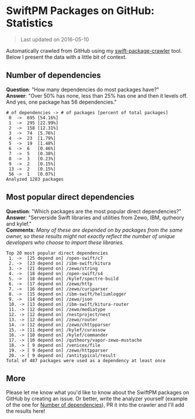 
# SwiftPM Packages on GitHub: Statistics

> Last updated on 2016-05-10

Automatically crawled from GitHub using my [swift-package-crawler](https://github.com/czechboy0/swift-package-crawler) tool. Below I present the data with a little bit of context.

## Number of dependencies
**Question**: "How many dependencies do most packages have?"  
**Answer**: "Over 50% has none, less than 25% has one and then it levels off. And yes, one package has 56 dependencies."  
```
# of dependencies -> # of packages [percent of total packages]
 0 	-> 	695 [54.16%]
 1 	-> 	295 [22.99%]
 2 	-> 	158 [12.31%]
 3 	-> 	74 	[5.76%]
 4 	-> 	23 	[1.79%]
 5 	-> 	19 	[1.48%]
 6 	-> 	6 	[0.46%]
 7 	-> 	5 	[0.38%]
 8 	-> 	3 	[0.23%]
 9 	-> 	2 	[0.15%]
 13 -> 	2 	[0.15%]
 56 -> 	1 	[0.07%]
Analyzed 1283 packages
```

## Most popular direct dependencies
**Question**: "Which packages are the most popular direct dependencies?"  
**Answer**: "Serverside Swift libraries and utilities from Zewo, IBM, qutheory and kylef."  
**Comments**: *Many of these are depended on by packages from the same owner, so these results might not exactly reflect the number of unique developers who choose to import these libraries.*  
```
Top 20 most popular direct dependencies
 1. ->  [25 depend on] /open-swift/c7
 2. ->  [23 depend on] /ibm-swift/kitura
 3. ->  [21 depend on] /zewo/string
 4. ->  [18 depend on] /open-swift/s4
 5. ->  [18 depend on] /kylef/spectre-build
 6. ->  [17 depend on] /zewo/http
 7. ->  [16 depend on] /zewo/curiparser
 8. ->  [15 depend on] /ibm-swift/heliumlogger
 9. ->  [14 depend on] /zewo/json
 10. -> [13 depend on] /ibm-swift/kitura-router
 11. -> [12 depend on] /zewo/mediatype
 12. -> [12 depend on] /nestproject/nest
 13. -> [12 depend on] /zewo/router
 14. -> [12 depend on] /zewo/chttpparser
 15. -> [11 depend on] /kylef/curassow
 16. -> [10 depend on] /kylef/commander
 17. -> [10 depend on] /qutheory/vapor-zewo-mustache
 18. -> [ 9 depend on] /venicex/file
 19. -> [ 9 depend on] /zewo/httpparser
 20. -> [ 9 depend on] /antitypical/result
Total of 487 packages were used as a dependency at least once
```

## More
Please let me know what you'd like to know about the SwiftPM packages on GitHub by creating an issue. Or better, write the analyzer yourself (example of the one for [Number of dependencies](https://github.com/czechboy0/swift-package-crawler/blob/master/Sources/Analyzer/DependencyTrees.swift)), PR it into the crawler and I'll add the results here!

